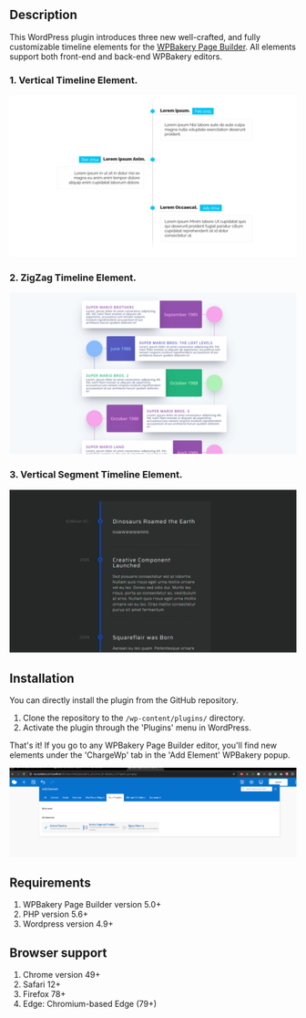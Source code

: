 ## Description

This WordPress plugin introduces three new well-crafted, and fully customizable timeline elements for the [WPBakery Page Builder](https://wpbakery.com/).
All elements support both front-end and back-end WPBakery editors.

### 1. Vertical Timeline Element.

![Vertical Timeline Element](assets/images/github-reame/screen-3.png)

### 2. ZigZag Timeline Element.

![ZigZag Timeline Element](assets/images/github-reame/screen-2.png)


### 3. Vertical Segment Timeline Element.

![Vertical Segment Timeline Element](assets/images/github-reame/screen-4.png)

## Installation
You can directly install the plugin from the GitHub repository.
1. Clone the repository to the `/wp-content/plugins/` directory.
2. Activate the plugin through the 'Plugins' menu in WordPress.

That's it! If you go to any WPBakery Page Builder editor, you'll find new elements under the 'ChargeWp' tab in the 'Add Element' WPBakery popup.

![](assets/images/github-reame/screen-1.png)

## Requirements
1. WPBakery Page Builder version 5.0+
2. PHP version 5.6+
3. Wordpress version 4.9+
   
## Browser support
1. Chrome version 49+
2. Safari 12+
3. Firefox 78+
4. Edge: Chromium-based Edge (79+)
